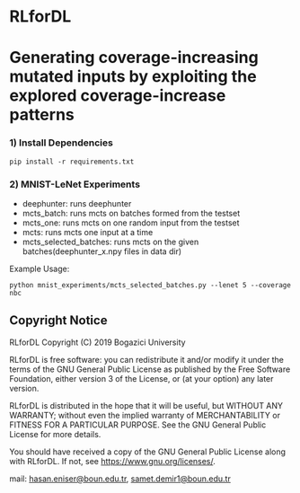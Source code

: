 # RLforDL

# Generating coverage-increasing mutated inputs by exploiting the explored coverage-increase patterns

### 1) Install Dependencies
```
pip install -r requirements.txt
```

### 2) MNIST-LeNet Experiments
* deephunter: runs deephunter
* mcts_batch: runs mcts on batches formed from the testset
* mcts_one: runs mcts on one random input from the testset
* mcts: runs mcts one input at a time
* mcts_selected_batches: runs mcts on the given batches(deephunter_x.npy files in data dir)

Example Usage:
```
python mnist_experiments/mcts_selected_batches.py --lenet 5 --coverage nbc
```

## Copyright Notice
RLforDL Copyright (C) 2019 Bogazici University

RLforDL is free software: you can redistribute it and/or modify it under the terms of the GNU General Public License as published by the Free Software Foundation, either version 3 of the License, or (at your option) any later version.

RLforDL is distributed in the hope that it will be useful, but WITHOUT ANY WARRANTY; without even the implied warranty of MERCHANTABILITY or FITNESS FOR A PARTICULAR PURPOSE. See the GNU General Public License for more details.

You should have received a copy of the GNU General Public License along with RLforDL. If not, see https://www.gnu.org/licenses/.

mail: hasan.eniser@boun.edu.tr, samet.demir1@boun.edu.tr

